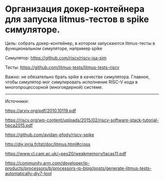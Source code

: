# Организация докер-контейнера для запуска litmus-тестов в spike симуляторе.

Цель: собрать докер-контейнер, в котором запускаются litmus-тесты в функциональном симуляторе, например spike

Симулятор: https://github.com/riscv/riscv-isa-sim

Тесты: https://github.com/litmus-tests/litmus-tests-riscv

Важно: не обязательно брать spike в качестве симулятора. Главное, чтобы симулятор мог симулировать исполнение RISC-V кода в многопроцессорной (многоядерной) системе.

-------------------------------------------------------------------------------------------------------------------
Источники:

https://arxiv.org/pdf/2010.10119.pdf

https://riscv.org/wp-content/uploads/2015/02/riscv-software-stack-tutorial-hpca2015.pdf

https://github.com/avidan-efody/riscv-spike

http://diy.inria.fr/tst/doc/litmus.html#cross

https://www.cl.cam.ac.uk/~pes20/weakmemory/tacas11.pdf

https://community.arm.com/developer/ip-products/processors/b/processors-ip-blog/posts/generate-litmus-tests-automatically-diy7-tool
